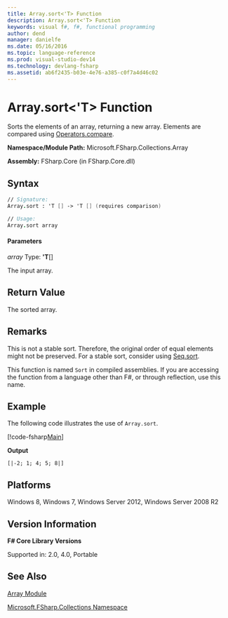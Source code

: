 ```yaml
---
title: Array.sort<'T> Function
description: Array.sort<'T> Function
keywords: visual f#, f#, functional programming
author: dend
manager: danielfe
ms.date: 05/16/2016
ms.topic: language-reference
ms.prod: visual-studio-dev14
ms.technology: devlang-fsharp
ms.assetid: ab6f2435-b03e-4e76-a385-c0f7a4d46c02 
---
```


# Array.sort<'T> Function

Sorts the elements of an array, returning a new array. Elements are compared using [Operators.compare](https://msdn.microsoft.com/library/295e1320-0955-4c3d-ac31-288fa80a658c).

**Namespace/Module Path:** Microsoft.FSharp.Collections.Array

**Assembly:** FSharp.Core (in FSharp.Core.dll)


## Syntax

```fsharp
// Signature:
Array.sort : 'T [] -> 'T [] (requires comparison)

// Usage:
Array.sort array
```

#### Parameters
*array*
Type: **'T**[[]](https://msdn.microsoft.com/library/def20292-9aae-4596-9275-b94e594f8493)


The input array.


## Return Value

The sorted array.

## Remarks
This is not a stable sort. Therefore, the original order of equal elements might not be preserved. For a stable sort, consider using [Seq.sort](https://msdn.microsoft.com/library/327ea595-e77c-4529-b61e-8c6cbf5ec92e).

This function is named `Sort` in compiled assemblies. If you are accessing the function from a language other than F#, or through reflection, use this name.

## Example

The following code illustrates the use of `Array.sort`.

[!code-fsharp[Main](~/samples/snippets/fsharp/arrays/snippet37.fs)]

**Output**

```
[|-2; 1; 4; 5; 8|]
```

## Platforms
Windows 8, Windows 7, Windows Server 2012, Windows Server 2008 R2


## Version Information
**F# Core Library Versions**

Supported in: 2.0, 4.0, Portable

## See Also
[Array Module](index.md)

[Microsoft.FSharp.Collections Namespace](../Microsoft.FSharp.Collections-Namespace-%5BFSharp%5D.md)